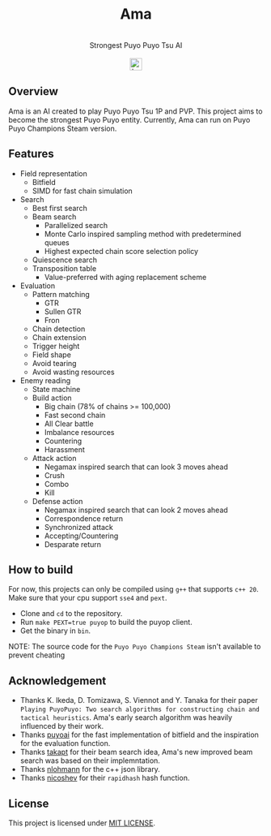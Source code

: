 <div align="center">

  <h1>Ama</h1>
  <br>
  Strongest Puyo Puyo Tsu AI
  <br>
  <br>
    <a href="https://ko-fi.com/citrus610">
      <img
        src="https://img.shields.io/badge/Ko--fi-Support%20me%20on%20Ko--fi-FF5E5B?logo=kofi&logoColor=white"
        alt="ko-fi"
        height="24em"
      >
    </a>
  <br>

</div>

## Overview
Ama is an AI created to play Puyo Puyo Tsu 1P and PVP. This project aims to become the strongest Puyo Puyo entity. Currently, Ama can run on Puyo Puyo Champions Steam version.

## Features
- Field representation
  - Bitfield
  - SIMD for fast chain simulation
- Search
  - Best first search
  - Beam search
    - Parallelized search
    - Monte Carlo inspired sampling method with predetermined queues
    - Highest expected chain score selection policy
  - Quiescence search
  - Transposition table
    - Value-preferred with aging replacement scheme
- Evaluation
  - Pattern matching
    - GTR
    - Sullen GTR
    - Fron
  - Chain detection
  - Chain extension
  - Trigger height
  - Field shape
  - Avoid tearing
  - Avoid wasting resources
- Enemy reading
  - State machine
  - Build action
    - Big chain (78% of chains >= 100,000)
    - Fast second chain
    - All Clear battle
    - Imbalance resources
    - Countering
    - Harassment
  - Attack action
    - Negamax inspired search that can look 3 moves ahead
    - Crush
    - Combo
    - Kill
  - Defense action
    - Negamax inspired search that can look 2 moves ahead
    - Correspondence return
    - Synchronized attack
    - Accepting/Countering
    - Desparate return

## How to build
For now, this projects can only be compiled using `g++` that supports `c++ 20`. Make sure that your cpu support `sse4` and `pext`.
- Clone and `cd` to the repository.
- Run `make PEXT=true puyop` to build the puyop client.
- Get the binary in `bin`.

NOTE: The source code for the `Puyo Puyo Champions Steam` isn't available to prevent cheating

## Acknowledgement
- Thanks K. Ikeda, D. Tomizawa, S. Viennot and Y. Tanaka for their paper `Playing PuyoPuyo: Two search algorithms for constructing chain and tactical heuristics`. Ama's early search algorithm was heavily influenced by their work.
- Thanks [puyoai](https://github.com/puyoai/puyoai) for the fast implementation of bitfield and the inspiration for the evaluation function.
- Thanks [takapt](https://www.slideshare.net/slideshow/ai-52214222/52214222) for their beam search idea, Ama's new improved beam search was based on their implemntation.
- Thanks [nlohmann](https://github.com/nlohmann/json) for the c++ json library.
- Thanks [nicoshev](https://github.com/Nicoshev/rapidhash) for their `rapidhash` hash function.

## License
This project is licensed under [MIT LICENSE](LICENSE).
